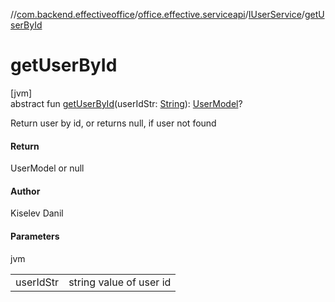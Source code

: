 //[com.backend.effectiveoffice](../../../index.md)/[office.effective.serviceapi](../index.md)/[IUserService](index.md)/[getUserById](get-user-by-id.md)

# getUserById

[jvm]\
abstract fun [getUserById](get-user-by-id.md)(userIdStr: [String](https://kotlinlang.org/api/latest/jvm/stdlib/kotlin/-string/index.html)): [UserModel](../../office.effective.model/-user-model/index.md)?

Return user by id, or returns null, if user not found

#### Return

UserModel or null

#### Author

Kiselev Danil

#### Parameters

jvm

| | |
|---|---|
| userIdStr | string value of user id |

